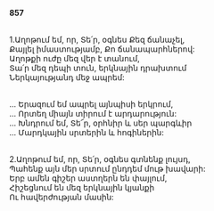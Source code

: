 **857**

\
1.Աղոթում եմ, որ, Տե՛ր, օգնես Քեզ ճանաչել,\
Քայլել իմաստությամբ, Քո ճանապարհներով:\
Աղոթքի ուժը մեզ վեր է տանում,\
Տա՛ր մեզ դեպի տուն, երկնային դրախտում\
Ներկայությանդ մեջ ապրեմ:

\
 ... Երազում եմ ապրել այնպիսի երկրում,\
 ... Որտեղ միայն տիրում է արդարություն:\
 ... Խնդրում եմ, Տե՜ր, օրհնիր և սեր պարգևիր\
 ... Մարդկային սրտերին և հոգիներին:

\
2.Աղոթում եմ, որ, Տե՛ր, օգնես գտնենք լույսդ,\
Պահենք այն մեր սրտում ընդդեմ մութ խավարի:\
Երբ ամեն գիշեր աստղերն են փայլում,\
Հիշեցնում են մեզ երկնային կյանքի\
Ու հավերժության մասին:

